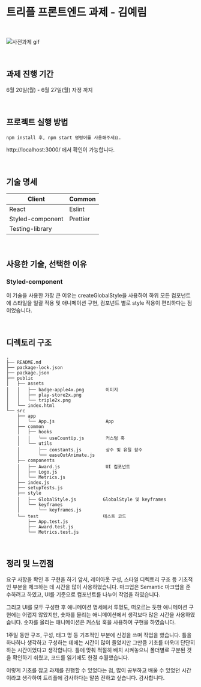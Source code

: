 # 트리플 프론트엔드 과제 - 김예림

<br />

![사전과제 gif](https://user-images.githubusercontent.com/95286903/175789644-523c3c46-b755-477f-b146-76a57c2ad33c.gif)

<br />

## 과제 진행 기간

6월 20일(월) - 6월 27일(월) 자정 까지

<br />

## 프로젝트 실행 방법

```
npm install 후, npm start 명령어를 사용해주세요.
```

http://localhost:3000/ 에서 확인이 가능합니다.

<br />

## 기술 명세

| Client           | Common   |
| ---------------- | -------- |
| React            | Eslint   |
| Styled-component | Prettier |
| Testing-library  |          |

<br />

## 사용한 기술, 선택한 이유

### Styled-component

이 기술을 사용한 가장 큰 이유는 createGlobalStyle을 사용하여 하위 모든 컴포넌트에 스타일을 일괄 적용 및 애니메이션 구현, 컴포넌트 별로 style 적용이 편리하다는 점이었습니다.

<br />

## 디렉토리 구조

```
.
├── README.md
├── package-lock.json
├── package.json
├── public
│   ├── assets
│   │   ├── badge-apple4x.png        이미지
│   │   ├── play-store2x.png
│   │   └── triple2x.png
│   └── index.html
└── src
    ├── app
    │   └── App.js                   App
    ├── common
    │   ├── hooks
    │   │   └── useCountUp.js        커스텀 훅
    │   └── utils
    │       ├── constants.js         상수 및 유틸 함수
    │       └── easeOutAnimate.js
    ├── components
    │   ├── Award.js                 UI 컴포넌트
    │   ├── Logo.js
    │   └── Metrics.js
    ├── index.js
    ├── setupTests.js
    ├── style
    │   ├── GlobalStyle.js          GlobalStyle 및 keyframes
    │   └── keyframes
    │       └── keyframes.js
    └── test                        테스트 코드
        ├── App.test.js
        ├── Award.test.js
        └── Metrics.test.js
```

<br />

## 정리 및 느낀점

요구 사항을 확인 후 구현을 하기 앞서, 레이아웃 구성, 스타일 디렉토리 구조 등 기초적인 부분을 체크하는 데 시간을 많이 사용하였습니다.
마크업은 Semantic 마크업을 준수하려고 하였고, UI를 기준으로 컴포넌트를 나누어 작업을 하였습니다.

그리고 UI를 모두 구성한 후 애니메이션 명세에서 투명도, 떠오르는 듯한 애니메이션 구현에는 어렵지 않았지만, 숫자를 올리는 애니메이션에서 생각보다 많은 시간을 사용하였습니다.
숫자를 올리는 애니메이션은 커스텀 훅을 사용하여 구현을 하였습니다.

1주일 동안 구조, 구성, 태그 명 등 기초적인 부분에 신경을 쓰며 작업을 했습니다. 틀을 하나하나 생각하고 구성하는 데에는 시간이 많이 들었지만 그만큼 기초를 더욱더 단단히 하는 시간이었다고 생각합니다.
틀에 맞춰 적절히 배치 시켜놓으니 폴더별로 구분된 것을 확인하기 쉬웠고, 코드를 읽기에도 한결 수월했습니다.

이렇게 기초를 잡고 과제를 진행할 수 있었다는 점, 많이 공부하고 배울 수 있었던 시간이라고 생각하여 트리플에 감사하다는 말씀 전하고 싶습니다.
감사합니다.
